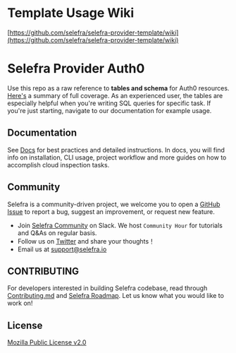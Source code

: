 
# Template Usage Wiki 
[https://github.com/selefra/selefra-provider-template/wiki](https://github.com/selefra/selefra-provider-template/wiki)

# Selefra Provider Auth0

Use this repo as a raw reference to **tables and schema** for Auth0 resources. [Here's](https://github.com/selefra/selefra-provider-auth0/blob/main/docs/tables/auth0.md) a summary of full coverage.
As an experienced user, the tables are especially helpful when you're writing SQL queries for specific task.
If you're just starting, navigate to our documentation for example usage.

## Documentation

See [Docs](https://selefra.io/docs) for best practices and detailed instructions. In docs, you will find info on installation, CLI usage, project workflow and more guides on how to accomplish cloud inspection tasks.

## Community

Selefra is a community-driven project, we welcome you to open a [GitHub Issue](https://github.com/selefra/selefra/issues/new/choose) to report a bug, suggest an improvement, or request new feature.

-  Join [Selefra Community](https://selefra.slack.com) on Slack. We host `Community Hour` for tutorials and Q&As on regular basis.
-  Follow us on [Twitter](https://twitter.com/SelefraCorp) and share your thoughts！
-  Email us at support@selefra.io

## CONTRIBUTING

For developers interested in building Selefra codebase, read through [Contributing.md](https://github.com/selefra/selefra/blob/main/CONTRIBUTING.md) and [Selefra Roadmap](https://github.com/orgs/selefra/projects/1).
Let us know what you would like to work on!

## License

[Mozilla Public License v2.0](https://github.com/selefra/selefra/blob/main/LICENSE)
